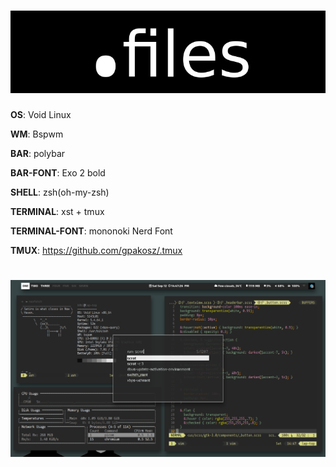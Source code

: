 # ![alt text](https://github.com/0xM4N/dotfiles/blob/master/dotfiles.jpg)


**OS**: Void Linux

**WM**: Bspwm

**BAR**: polybar

**BAR-FONT**: Exo 2 bold

**SHELL**: zsh(oh-my-zsh)

**TERMINAL**: xst + tmux

**TERMINAL-FONT**: mononoki Nerd Font

**TMUX**: https://github.com/gpakosz/.tmux


# ![alt text](https://github.com/0xM4N/dotfiles/blob/master/Images/screenshot.png)  

